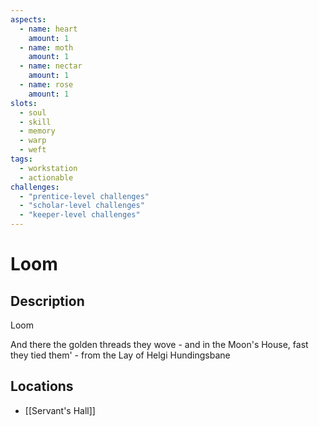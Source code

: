 ```yaml
---
aspects: 
  - name: heart
    amount: 1
  - name: moth
    amount: 1
  - name: nectar
    amount: 1
  - name: rose
    amount: 1
slots:
  - soul
  - skill
  - memory
  - warp
  - weft
tags:
  - workstation
  - actionable
challenges:
  - "prentice-level challenges"
  - "scholar-level challenges"
  - "keeper-level challenges"
---
```


# Loom

## Description
Loom

And there the golden threads they wove - and in the Moon's House, fast they tied them' - from the Lay of Helgi Hundingsbane
## Locations
- [[Servant's Hall]]